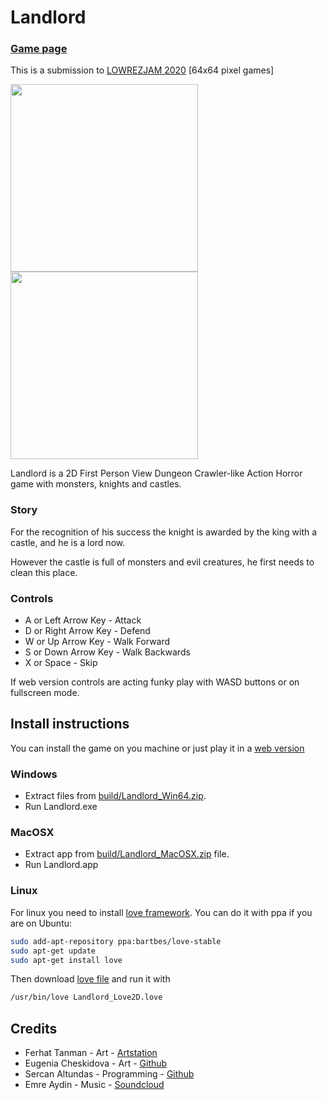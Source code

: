 # Landlord

### [**Game page**](https://sarge.itch.io/landlord)


This is a submission to [LOWREZJAM 2020](https://itch.io/jam/lowrezjam-2020/rate/731640) [64x64 pixel games]

<img src="https://img.itch.zone/aW1hZ2UvNzMxNjQwLzQwNjg0MTIuZ2lm/347x500/TgQcDU.gif" height="300"> <img src="https://img.itch.zone/aW1hZ2UvNzMxNjQwLzQwNjgwNzMucG5n/347x500/YFQ1sL.png" width="300">

Landlord is a 2D First Person View Dungeon Crawler-like Action Horror game with monsters, knights and castles.


### Story

For the recognition of his success the knight is awarded by the king with a castle, and he is a lord now.

However the castle is full of monsters and evil creatures, he first needs to clean this place.


### Controls

- A or Left Arrow Key - Attack
- D or Right Arrow Key - Defend
- W or Up Arrow Key - Walk Forward
- S or Down Arrow Key - Walk Backwards
- X or Space - Skip

 If web version controls are acting funky play with WASD buttons or on fullscreen mode.

## Install instructions
You can install the game on you machine or just play it in a [web version](https://sarge.itch.io/landlord)

### Windows 

* Extract files from [build/Landlord_Win64.zip](https://github.com/srcnalt/LowRezJam2020/blob/master/build/Landlord_Win64.zip).
* Run Landlord.exe

### MacOSX
* Extract app from [build/Landlord_MacOSX.zip](https://github.com/srcnalt/LowRezJam2020/blob/master/build/Landlord_MacOSX.zip) file.
* Run Landlord.app

### Linux
For linux you need to install [love framework](https://love2d.org/). You can do it with ppa if you are on Ubuntu:
```sh
sudo add-apt-repository ppa:bartbes/love-stable
sudo apt-get update
sudo apt-get install love
```
Then download [love file](https://github.com/srcnalt/LowRezJam2020/blob/master/build/Landlord_Love2D.love) and run it with 
```sh
/usr/bin/love Landlord_Love2D.love
```

## Credits

* Ferhat Tanman - Art - [Artstation](https://www.artstation.com/ferotan)
* Eugenia Cheskidova - Art - [Github](https://github.com/fogside)
* Sercan Altundas - Programming - [Github](https://github.com/srcnalt)
* Emre Aydin - Music - [Soundcloud](https://soundcloud.com/santuriethemefendi)
